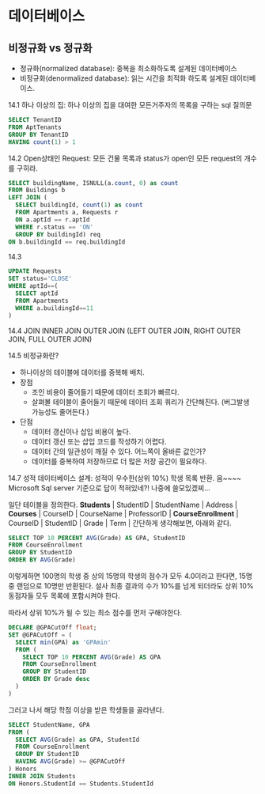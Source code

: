 # 데이터베이스

## 비정규화 vs 정규화
- 정규화(normalized database): 중복을 최소화하도록 설계된 데이터베이스
- 비정규화(denormalized database): 읽는 시간을 최적화 하도록 설계된 데이터베이스.

14.1 하나 이상의 집: 하나 이상의 집을 대여한 모든거주자의 목록을 구하는 sql 질의문
```sql
SELECT TenantID 
FROM AptTenants 
GROUP BY TenantID 
HAVING count(1) > 1
```

14.2 Open상태인 Request: 모든 건물 목록과 status가 open인 모든 request의 개수를 구히라.
```sql
SELECT buildingName, ISNULL(a.count, 0) as count 
FROM Buildings b 
LEFT JOIN (
  SELECT buildingId, count(1) as count 
  FROM Apartments a, Requests r
  ON a.aptId == r.aptId
  WHERE r.status == 'ON'
  GROUP BY buildingId) req 
ON b.buildingId == req.buildingId 
```

14.3
```sql
UPDATE Requests 
SET status='CLOSE' 
WHERE aptId==(
  SELECT aptId
  FROM Apartments
  WHERE a.buildingId==11
)
```

14.4 JOIN 
INNER JOIN
OUTER JOIN (LEFT OUTER JOIN, RIGHT OUTER JOIN, FULL OUTER JOIN)

14.5 비정규화란?
- 하나이상의 테이블에 데이터를 중복해 배치. 
- 장점
  - 조인 비용이 줄어들기 때문에 데이터 조회가 빠르다.
  - 살펴볼 테이블이 줄어들기 때문에 데이터 조회 쿼리가 간단해진다. (버그발생 가능성도 줄어든다.)
- 단점
  - 데이터 갱신이나 삽입 비용이 높다.
  - 데이터 갱신 또는 삽입 코드를 작성하기 어렵다.
  - 데이터 간의 일관성이 깨질 수 있다. 어느쪽이 올바른 값인가?
  - 데이터를 중복하여 저장하므로 더 많은 저장 공간이 필요하다.

14.7 성적 데이터베이스 설계: 성적이 우수한(상위 10%) 학생 목록 반환.
음~~~~ Microsoft Sql server 기준으로 답이 적혀있네?! 나중에 쓸모있겠찌...

일단 테이블을 정의한다.
**Students**
| StudentID | StudentName | Address |
**Courses**
| CourseID | CourseName | ProfessorID |
**CourseEnrollment**
| CourseID | StudentID | Grade | Term |
간단하게 생각해보면, 아래와 같다. 
```sql
SELECT TOP 10 PERCENT AVG(Grade) AS GPA, StudentID
FROM CourseEnrollment 
GROUP BY StudentID
ORDER BY AVG(Grade)
```

이렇게하면 100명의 학생 중 상의 15명의 학생의 점수가 모두 4.0이라고 한다면, 15명 중 랜덤으로 10명만 반환된다. 
설사 최종 결과의 수가 10%를 넘게 되더라도 상위 10% 동점자들 모두 목록에 포함시켜야 한다.

따라서 상위 10%가 될 수 있는 최소 점수를 먼저 구해야한다. 
```sql
DECLARE @GPACutOff float;
SET @GPACutOff = (
  SELECT min(GPA) as 'GPAmin'
  FROM (
    SELECT TOP 10 PERCENT AVG(Grade) AS GPA
    FROM CourseEnrollment 
    GROUP BY StudentID
    ORDER BY Grade desc
  )
)
```

그러고 나서 해당 학점 이상을 받은 학생들을 골라낸다.
```sql
SELECT StudentName, GPA
FROM (
  SELECT AVG(Grade) as GPA, StudentId
  FROM CourseEnrollment 
  GROUP BY StudentID
  HAVING AVG(Grade) >= @GPACutOff
) Honors
INNER JOIN Students
ON Honors.StudentId == Students.StudentId
```